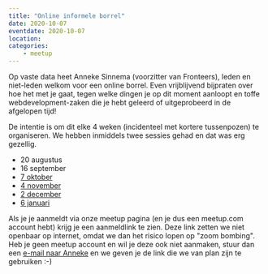 ```yaml
---
title: "Online informele borrel"
date: 2020-10-07
eventdate: 2020-10-07
location: 
categories: 
    - meetup
---
```

Op vaste data heet Anneke Sinnema (voorzitter van Fronteers), leden en niet-leden welkom voor een online borrel. Even vrijblijvend bijpraten over hoe het met je gaat, tegen welke dingen je op dit moment aanloopt en toffe webdevelopment-zaken die je hebt geleerd of uitgeprobeerd in de afgelopen tijd!

De intentie is om dit elke 4 weken (incidenteel met kortere tussenpozen) te organiseren. We hebben inmiddels twee sessies gehad en dat was erg gezellig.

* 20 augustus
* 16 september
* [7 oktober](https://www.meetup.com/Fronteers-NL/events/273569269/)
* [4 november](https://www.meetup.com/Fronteers-NL/events/bfhkzrybcpbgb/)
* [2 december](https://www.meetup.com/Fronteers-NL/events/bfhkzrybcqbdb/)
* [6 januari](https://www.meetup.com/Fronteers-NL/events/bfhkzrycccbjb/)

Als je je aanmeldt via onze meetup pagina (en je dus een meetup.com account hebt) krijg je een aanmeldlink te zien. Deze link zetten we niet openbaar op internet, omdat we dan het risico lopen op "zoom bombing". Heb je geen meetup account en wil je deze ook niet aanmaken, stuur dan een [e-mail naar Anneke](mailto:anneke@fronteers.nl) en we geven je de link die we van plan zijn te gebruiken :-)


